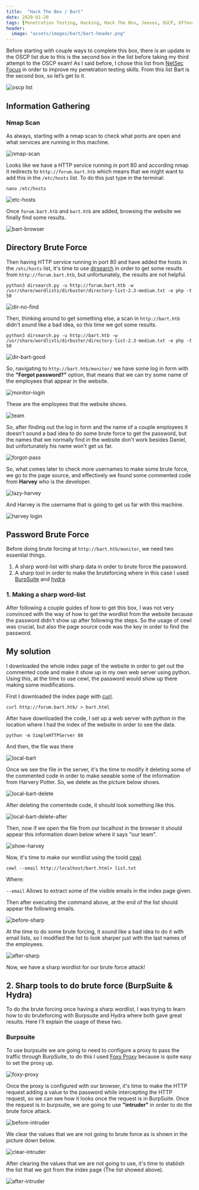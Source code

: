 ```yaml
---
title:  "Hack The Box / Bart"
date: 2020-01-20
tags: [Penetration Testing, Hacking, Hack The Box, Jeeves, OSCP, Offensive Security]
header: 
  image: "assets/images/bart/bart-header.png"
---
```


Before starting with couple ways to complete this box, there is an update in the OSCP list due to this is the second box in the list before taking my third attempt to the OSCP exam! As I said before, I chose this list from  [NetSec Focus](https://www.netsecfocus.com/) in order to improve my penetration testing skills. From this list Bart is the second box, so let’s get to it.

<img src="{{ site.url }}{{ site.baseurl }}/assets/images/bart/list.jpg" alt="oscp list">

## Information Gathering
### Nmap Scan
As always, starting with a nmap scan to check what ports are open and what services are running in this machine. 

<img src="{{ site.url }}{{ site.baseurl }}/assets/images/bart/nmap-scan.png" alt="nmap-scan">

Looks like we have a HTTP service running in port 80 and according nmap it redirects to ```http://forum.bart.htb``` which means that we might want to add this in the ```/etc/hosts``` list. To do this just type in the terminal:
```
nano /etc/hosts
```

<img src="{{ site.url }}{{ site.baseurl }}/assets/images/bart/etc-hosts.png" alt="etc-hosts">

Once ```forum.bart.htb``` and ```bart.htb``` are added, browsing the website we finally find some results. 

<img src="{{ site.url }}{{ site.baseurl }}/assets/images/bart/bart-browser.png" alt="bart-browser">

## Directory Brute Force
Then having HTTP service running in port 80 and have added the hosts in the ```/etc/hosts``` list, it's time to use [dirsearch](https://github.com/maurosoria/dirsearch) in order to get some results from ```http://forum.bart.htb```, but unfortunately, the results are not helpful. 

```
python3 dirsearch.py -u http://forum.bart.htb -w /usr/share/wordlists/dirbuster/directory-list-2.3-medium.txt -e php -t 50
```
<img src="{{ site.url }}{{ site.baseurl }}/assets/images/bart/dir-no-find.png" alt="dir-no-find">

Then, thinking around to get something else, a scan in ```http://bart.htb``` didn't sound like a bad idea, so this time we got some results.

```
python3 dirsearch.py -u http://bart.htb -w /usr/share/wordlists/dirbuster/directory-list-2.3-medium.txt -e php -t 50
```
<img src="{{ site.url }}{{ site.baseurl }}/assets/images/bart/dir-bart-good.png" alt="dir-bart-good">

So, navigating to ```http://bart.htb/monitor/``` we have some log in form with the __"Forgot password?"__ option, that means that we can try some name of the employees that appear in the website. 

<img src="{{ site.url }}{{ site.baseurl }}/assets/images/bart/monitor-login.png" alt="monitor-login">

These are the employees that the website shows. 

<img src="{{ site.url }}{{ site.baseurl }}/assets/images/bart/team.png" alt="team">

So, after finding out the log in form and the name of a couple employees it doesn't sound a bad idea to do some brute force to get the password, but the names that we normally find in the website don't work besides Daniel, but unfortunately his name won't get us far. 

<img src="{{ site.url }}{{ site.baseurl }}/assets/images/bart/forgot-pass-error.png" alt="forgot-pass">

So, what comes later to check more usernames to make some brute force, we go to the page source, and effectively we found some commented code from __Harvey__ who is the developer.

<img src="{{ site.url }}{{ site.baseurl }}/assets/images/bart/lazy-harvey.png" alt="lazy-harvey">

And Harvey is the username that is going to get us far with this machine. 

<img src="{{ site.url }}{{ site.baseurl }}/assets/images/bart/harvey-login.png" alt="harvey login">

## Password Brute Force
Before doing brute forcing at ```http://bart.htb/monitor```, we need two essential things. 
1. A sharp word-list with sharp data in order to brute force the password.
2. A sharp tool in order to make the bruteforcing where in this case I used [BurpSuite](https://portswigger.net/burp) and [hydra](https://tools.kali.org/password-attacks/hydra).

### 1. Making a sharp word-list
After following a couple guides of how to get this box, I was not very convinced with the way of how to get the wordlist from the website because the password didn't show up after following the steps. So the usage of cewl was crucial, but also the page source code was the key in order to find the password. 

## My solution
I downloaded the whole index page of the website in order to get out the commented code and make it show up in my own web server using python. Using this, at the time to use cewl, the password would show up there making some modifications. 

First I downloaded the index page with [curl](https://curl.haxx.se/docs/manpage.html). 
```
curl http://forum.bart.htb/ > bart.html
```

After have downloaded the code, I set up a web server with python in the location where I had the index of the website in order to see the data. 

```
python -m SimpleHTTPServer 80
```
And then, the file was there

<img src="{{ site.url }}{{ site.baseurl }}/assets/images/bart/local-bart.png" alt="local-bart">

Once we see the file in the server, it's the time to modify it deleting some of the commented code in order to make seeable some of the information from Harvery Potter. So, we delete as the picture below shows. 

<img src="{{ site.url }}{{ site.baseurl }}/assets/images/bart/local-bart-delete.png" alt="local-bart-delete">

After deleting the comentede code, it should look something like this. 

<img src="{{ site.url }}{{ site.baseurl }}/assets/images/bart/local-bart-delete-after.png" alt="local-bart-delete-after">

Then, now if we open the file from our localhost in the browser it should appear this information down below where it says "our team".

<img src="{{ site.url }}{{ site.baseurl }}/assets/images/bart/show-harvey.png" alt="show-harvey">

Now, it's time to make our wordlist using the toold [cewl](https://tools.kali.org/password-attacks/cewl).

```
cewl --email http://localhost/bart.html> list.txt
```

Where:

```--email``` Allows to extract some of the visible emails in the index page given.

Then after executing the command above, at the end of the list should appear the following emails. 

<img src="{{ site.url }}{{ site.baseurl }}/assets/images/bart/before-sharp.png" alt="before-sharp">

At the time to do some brute forcing, it sound like a bad idea to do it with email lists, so I modified the list to look sharper just with the last names of the employees. 

<img src="{{ site.url }}{{ site.baseurl }}/assets/images/bart/after-sharp.png" alt="after-sharp">

Now, we have a sharp wordlist for our brute force attack!

## 2. Sharp tools to do brute force (BurpSuite & Hydra)
To do the brute forcing once having a sharp wordlist, I was trying to learn how to do bruteforcing with Burpsuite and Hydra where both gave great results. Here I'll explain the usage of these two.

### Burpsuite
To use burpsuite we are going to need to configure a proxy to pass the traffic through BurpSuite, to do this I used [Foxy Proxy](https://help.getfoxyproxy.org/index.php/knowledge-base/how-to-use-your-proxy-service-with-firefox-and-foxyproxy-extension/) because is quite easy to set the proxy up. 

<img src="{{ site.url }}{{ site.baseurl }}/assets/images/bart/foxy-proxy.png" alt="foxy-proxy">

Once the proxy is configured with our browser, it's time to make the HTTP request adding a value to the password while intercepting the HTTP request, so we can see how it looks once the request is in BurpSuite. Once the request is in burpsuite, we are going to use __"intruder"__ in order to do the brute force attack.

<img src="{{ site.url }}{{ site.baseurl }}/assets/images/bart/before-intruder.png" alt="before-intruder">

We clear the values that we are not going to brute force as is shown in the picture down below. 

<img src="{{ site.url }}{{ site.baseurl }}/assets/images/bart/clear-intruder.png" alt="clear-intruder">

After clearing the values that we are not going to use, it's time to stablish the list that we got from the index page (The list showed above).

<img src="{{ site.url }}{{ site.baseurl }}/assets/images/bart/after-intruder.png" alt="after-intruder">

